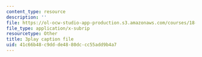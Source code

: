 ```yaml
---
content_type: resource
description: ''
file: https://ol-ocw-studio-app-production.s3.amazonaws.com/courses/18-085-computational-science-and-engineering-i-fall-2008/41c66b48c9ddde4880dccc55add9b4a7_J0pZyXThRmM.srt
file_type: application/x-subrip
resourcetype: Other
title: 3play caption file
uid: 41c66b48-c9dd-de48-80dc-cc55add9b4a7
---
```

